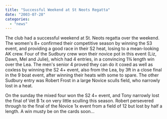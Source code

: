 ```yaml
---
title: "Successful Weekend at St Neots Regatta"
date: "2003-07-28"
categories: 
  - "news"
---
```


The club had a successful weekend at St. Neots regatta over the weekend. The women's 8+ confirmed their competitive season by winning the S3 event, and providing a good race in their S2 heat, losing to a mean-looking AK crew. Four of the Sudbury crew won their novice pot in this event (Liz, Dawn, Mel and Julie), which had 4 entries, in a convincing 1¾ length win over the Lea. The men's senior 4 proved they can do it coxed as well as coxless by winning the S2 4+ event, also from the Lea, by 3ft in a close final in the 9 boat event, after winning their heats with some to spare. The other Sudbury entry was Robert Frost in a large Novice sculls field, who narrowly lost in a heat.

On the sunday the mixed four won the S2 4+ event, and Tony narrowly lost the final of Vet B 1x on very little sculling this season. Robert persevered through to the final of the Novice 1x event from a field of 12 but lost by half a length. A win musty be on the cards soon...
